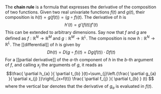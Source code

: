 The **chain rule** is a formula that expresses the derivative of the composition of two functions. Given two real univariate functions $f(t)$ and $g(t)$, their composition is $h(t)=g(f(t))=(g\circ f)(t)$. The derivative of $h$ is
$$h'(t)=g'(f(t))f'(t)$$
This can be extended to arbitrary dimensions. Say now that $f$ and $g$ are defined as $f:\mathbb{R}^{N}\to \mathbb{R}^{M}$ and $g:\mathbb{R}^{M}\to \mathbb{R}^{L}$. The composition is now $h:\mathbb{R}^{N}\to \mathbb{R}^{L}$. The [[differential]] of $h$ is given by
$$Dh(t)=D(g\circ f)(t)=Dg(f(t))\cdot Df(t)$$
For a [[partial derivative]] of the $a$-th component of $h$ in the $b$-th argument of $f$, and calling $x_{j}$ the arguments of $g$, it reads as
$$\frac{ \partial h_{a} }{ \partial t_{b} }(t)=\sum_{j}\left.{\frac{ \partial g_{a} }{ \partial x_{j} }}\right|_{x=f(t)} \frac{ \partial f_{j} }{ \partial t_{b} } (t) $$
where the vertical bar denotes that the derivative of $g_{a}$ is evaluated in $f(t)$.
